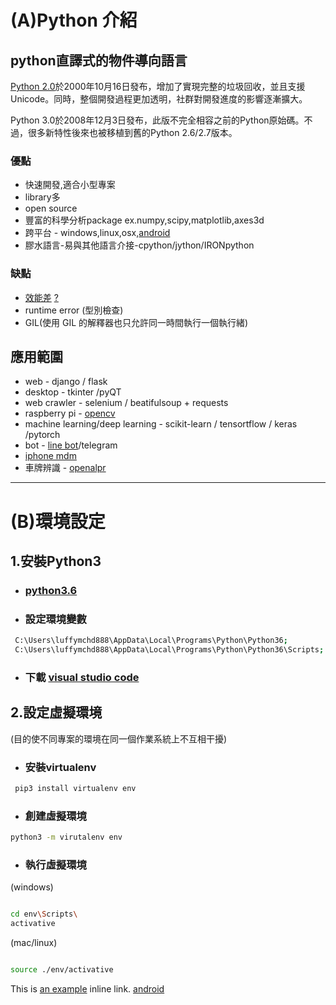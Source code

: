 # (A)Python 介紹
## python直譯式的物件導向語言
 [Python 2.0](http://shopping.pchome.com.tw)於2000年10月16日發布，增加了實現完整的垃圾回收，並且支援Unicode。同時，整個開發過程更加透明，社群對開發進度的影響逐漸擴大。
 
 Python 3.0於2008年12月3日發布，此版不完全相容之前的Python原始碼。不過，很多新特性後來也被移植到舊的Python 2.6/2.7版本。

 ### 優點
 * 快速開發,適合小型專案
 * library多
 * open source
 * 豐富的科學分析package ex.numpy,scipy,matplotlib,axes3d
 * 跨平台 - windows,linux,osx,[android](https://dotblogs.com.tw/eggstudio/2017/07/19/085851) 
 * 膠水語言-易與其他語言介接-cpython/jython/IRONpython
 ### 缺點                  
 * [效能差](https://www.cnblogs.com/savorboard/p/dotnet-benchmarks.html) [?](http://python.jobbole.com/87814/)
 * runtime error (型別檢查)
 * GIL(使用 GIL 的解釋器也只允許同一時間執行一個執行緒)

          
## 應用範圍
  *  web - django / flask
  *  desktop - tkinter /pyQT
  *  web crawler - selenium / beatifulsoup + requests
  *  raspberry pi - [opencv](https://www.facebook.com/100009153019778/videos/2101438776837869/)
  *  machine learning/deep learning - scikit-learn / tensortflow / keras /pytorch
  *  bot - [line bot](https://github.com/line/line-bot-sdk-python)/telegram
  *  [iphone mdm](https://github.com/project-imas/mdm-server)
  *  車牌辨識 - [openalpr](https://github.com/openalpr/openalpr)
  

***

# (B)環境設定
## 1.安裝Python3
  * ### [python3.6](https://www.python.org/downloads/release/python-362/)
  
  * ### 設定環境變數
```sh      
 C:\Users\luffymchd888\AppData\Local\Programs\Python\Python36;
 C:\Users\luffymchd888\AppData\Local\Programs\Python\Python36\Scripts;
```
  * ### 下載 [visual studio code](https://code.visualstudio.com/download)

## 2.設定虛擬環境 
  (目的使不同專案的環境在同一個作業系統上不互相干擾)
  * ### 安裝virtualenv
 
 ```sh
  pip3 install virtualenv env
  ```
  * ### 創建虛擬環境
  ```sh
  python3 -m virutalenv env 
  ```
  
  * ### 執行虛擬環境
  
  (windows)
  ```sh
  
  cd env\Scripts\
  activative
  
  ```
  
  (mac/linux)
  ```sh
  
  source ./env/activative
  ```
This is [an example](http://example.com/ "Title") inline link.
[android](https://dotblogs.com.tw/eggstudio/2017/07/19/085851)
